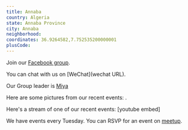 ```yaml
---
title: Annaba
country: Algeria
state: Annaba Province
city: Annaba
neighborhood: 
coordinates: 36.9264582,7.752535200000001
plusCode:
---
```

Join our [Facebook group](https://www.facebook.com/groups/free.code.camp.annaba).

You can chat with us on [WeChat](wechat URL).

Our Group leader is [Miya](freecodecamp.org/miya)

Here are some pictures from our recent events:
![]().

Here's a stream of one of our recent events:
[youtube embed]

We have events every Tuesday. You can RSVP for an event on [meetup](meetupurl).
